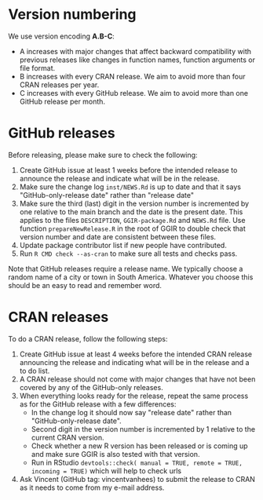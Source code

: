 # Version numbering

We use version encoding **A.B-C**:

- A increases with major changes that affect backward compatibility with previous releases like changes in function names, function arguments or file format.
- B increases with every CRAN release. We aim to avoid more than four CRAN releases per year.
- C increases with every GitHub release. We aim to avoid more than one GitHub release per month.

# GitHub releases

Before releasing, please make sure to check the following:

1. Create GitHub issue at least 1 weeks before the intended release to announce the release and indicate what will be in the release.
2. Make sure the change log `inst/NEWS.Rd` is up to date and that it says "GitHub-only-release date" rather than "release date"
3. Make sure the third (last) digit in the version number is incremented by one relative to the main branch and the date is the present date. This applies to the files `DESCRIPTION`, `GGIR-package.Rd` and `NEWS.Rd` file. Use function `prepareNewRelease.R` in the root of GGIR to double check that version number and date are consistent between these files.
4. Update package contributor list if new people have contributed.
5. Run `R CMD check --as-cran` to make sure all tests and checks pass.

Note that GitHub releases require a release name. We typically choose a random name of a city or town in South America. Whatever you choose this should be an easy to read and remember word.

# CRAN releases

To do a CRAN release, follow the following steps:

1. Create GitHub issue at least 4 weeks before the intended CRAN release announcing the release and indicating what will be in the release and a to do list.
2. A CRAN release should not come with major changes that have not been covered by any of the GitHub-only releases.
3. When everything looks ready for the release, repeat the same process as for the GitHub release with a few differences:
    - In the change log it should now say "release date" rather than "GitHub-only-release date".
    - Second digit in the version number is incremented by 1 relative to the current CRAN version.
    - Check whether a new R version has been released or is coming up and make sure GGIR is also tested with that version.
    - Run in RStudio `devtools::check( manual = TRUE, remote = TRUE, incoming = TRUE)` which will help to check urls
4. Ask Vincent (GitHub tag: vincentvanhees) to submit the release to CRAN as it needs to come from my e-mail address.
